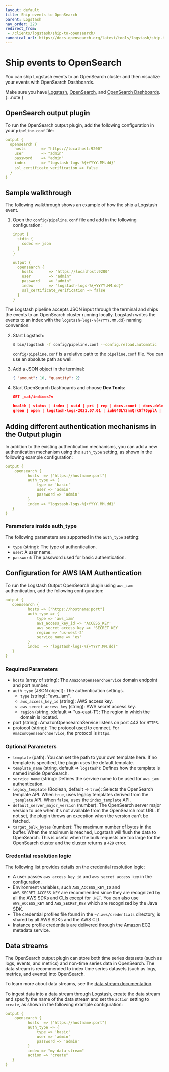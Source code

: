 ```yaml
---
layout: default
title: Ship events to OpenSearch
parent: Logstash
nav_order: 220
redirect_from:
 - /clients/logstash/ship-to-opensearch/
canonical_url: https://docs.opensearch.org/latest/tools/logstash/ship-to-opensearch/
---
```


# Ship events to OpenSearch

You can ship Logstash events to an OpenSearch cluster and then visualize your events with OpenSearch Dashboards.

Make sure you have [Logstash]({{site.url}}{{site.baseurl}}/tools/logstash/index#install-logstash), [OpenSearch]({{site.url}}{{site.baseurl}}/install-and-configure/install-opensearch/index/), and [OpenSearch Dashboards]({{site.url}}{{site.baseurl}}/install-and-configure/install-dashboards/index/).
{: .note }

## OpenSearch output plugin

To run the OpenSearch output plugin, add the following configuration in your `pipeline.conf` file:

```yml
output {
  opensearch {
    hosts       => "https://localhost:9200"
    user        => "admin"
    password    => "admin"
    index       => "logstash-logs-%{+YYYY.MM.dd}"
    ssl_certificate_verification => false
  }
}
```

## Sample walkthrough

The following walkthrough shows an example of how the ship a Logstash event.

1.  Open the `config/pipeline.conf` file and add in the following configuration:

    ```yml
    input {
      stdin {
        codec => json
      }
    }

    output {
      opensearch {
        hosts       => "https://localhost:9200"
        user        => "admin"
        password    => "admin"
        index       => "logstash-logs-%{+YYYY.MM.dd}"
        ssl_certificate_verification => false
      }
    }
    ```

The Logstash pipeline accepts JSON input through the terminal and ships the events to an OpenSearch cluster running locally. Logstash writes the events to an index with the `logstash-logs-%{+YYYY.MM.dd}` naming convention.

2. Start Logstash:

    ```bash
    $ bin/logstash -f config/pipeline.conf --config.reload.automatic
    ```

    `config/pipeline.conf` is a relative path to the `pipeline.conf` file. You can use an absolute path as well.

3. Add a JSON object in the terminal:

    ```json
    { "amount": 10, "quantity": 2}
    ```

4. Start OpenSearch Dashboards and choose **Dev Tools**:

    ```json
    GET _cat/indices?v

    health | status | index | uuid | pri | rep | docs.count | docs.deleted | store.size | pri.store.size
    green | open | logstash-logs-2021.07.01 | iuh648LYSnmQrkGf70pplA | 1 | 1 | 1 | 0 | 10.3kb | 5.1kb
    ```

## Adding different authentication mechanisms in the Output plugin

In addition to the existing authentication mechanisms, you can add a new authentication mechanism using the `auth_type` setting, as shown in the following example configuration:

```yml
output {    
    opensearch {        
          hosts  => ["https://hostname:port"]     
          auth_type => {            
              type => 'basic'           
              user => 'admin'           
              password => 'admin'           
          }             
          index => "logstash-logs-%{+YYYY.MM.dd}"       
   }            
}               
```
### Parameters inside auth_type

The following parameters are supported in the `auth_type` setting:

- `type` (string): The type of authentication.
- `user`: A user name.
- `password`: The password used for basic authentication.

## Configuration for AWS IAM Authentication

To run the Logstash Output OpenSearch plugin using `aws_iam` authentication, add the following configuration:

```yml
output {        
   opensearch {     
          hosts => ["https://hostname:port"]              
          auth_type => {    
              type => 'aws_iam'     
              aws_access_key_id => 'ACCESS_KEY'     
              aws_secret_access_key => 'SECRET_KEY'     
              region => 'us-west-2'    
              service_name => 'es'     
          }         
          index  => "logstash-logs-%{+YYYY.MM.dd}"      
   }            
}
```

### Required Parameters

- `hosts` (array of string): The `AmazonOpensearchService` domain endpoint and port number.
- `auth_type` (JSON object): The authentication settings.
    - `type` (string): "aws_iam".
    - `aws_access_key_id` (string): AWS access key.
    - `aws_secret_access_key` (string): AWS secret access key.
    - `region` (string, :default => "us-east-1"): The region in which the domain is located.
- port (string): AmazonOpensearchService listens on port 443 for `HTTPS`.
- protocol (string): The protocol used to connect. For `AmazonOpensearchService`, the protocol is `https`.

### Optional Parameters

- `template` (path): You can set the path to your own template here. If no template is specified, the plugin uses the default template.
- `template_name` (string, default => `logstash`): Defines how the template is named inside OpenSearch.
- `service_name` (string): Defines the service name to be used for `aws_iam` authentication.
- `legacy_template` (Boolean, default => `true`): Selects the OpenSearch template API. When `true`, uses legacy templates derived from the `_template` API. When `false`, uses the `index_template` API.
- `default_server_major_version` (number): The OpenSearch server major version to use when it's not available from the OpenSearch root URL. If not set, the plugin throws an exception when the version can't be fetched.
- `target_bulk_bytes` (number): The maximum number of bytes in the buffer. When the maximum is reached, Logstash will flush the data to OpenSearch. This is useful when the bulk requests are too large for the OpenSearch cluster and the cluster returns a `429` error.

### Credential resolution logic

The following list provides details on the credential resolution logic:

- A user passes `aws_access_key_id` and `aws_secret_access_key` in the configuration.
- Environment variables, such `AWS_ACCESS_KEY_ID` and `AWS_SECRET_ACCESS_KEY` are recommended since they are recognized by all the AWS SDKs and CLIs except for `.NET`. You can also use `AWS_ACCESS_KEY` and `AWS_SECRET_KEY` which are recognized by the Java SDK.
- The credential profiles file found in the `~/.aws/credentials` directory, is shared by all AWS SDKs and the AWS CLI.
- Instance profile credentials are delivered through the Amazon EC2 metadata service.

## Data streams

The OpenSearch output plugin can store both time series datasets (such as logs, events, and metrics) and non-time series data in OpenSearch.
The data stream is recommended to index time series datasets (such as logs, metrics, and events) into OpenSearch.

To learn more about data streams, see the [data stream documentation](https://docs.opensearch.org/latest/opensearch/data-streams/).

To ingest data into a data stream through Logstash, create the data stream and specify the name of the data stream and set the `action` setting to `create`, as shown in the following example configuration:

```yml
output {    
    opensearch {        
          hosts  => ["https://hostname:port"]     
          auth_type => {            
              type => 'basic'           
              user => 'admin'           
              password => 'admin'           
          }
          index => "my-data-stream"
          action => "create"
   }            
}               
```
